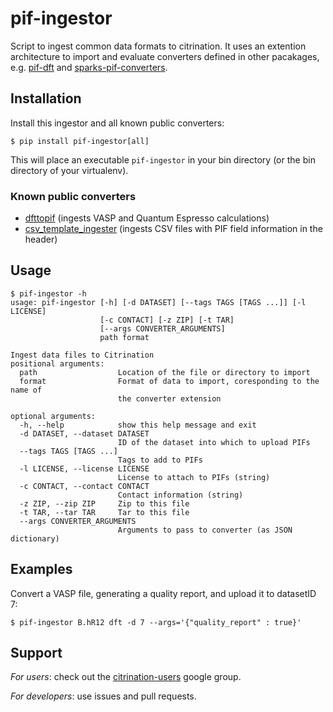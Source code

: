 # pif-ingestor

Script to ingest common data formats to citrination.
It uses an extention architecture to import and evaluate converters defined in other pacakages, e.g. [pif-dft](https://github.com/CitrineInformatics/pif-dft) and [sparks-pif-converters](https://github.com/CitrineInformatics/sparks-pif-converters).

## Installation

Install this ingestor and all known public converters:
```
$ pip install pif-ingestor[all]
```
This will place an executable `pif-ingestor` in your bin directory (or the bin directory of your virtualenv).

### Known public converters
 * [dfttopif](https://github.com/CitrineInformatics/pif-dft) (ingests VASP and Quantum Espresso calculations)
 * [csv_template_ingester](https://github.com/CitrineInformatics/csv_template_ingester) (ingests CSV files with PIF field information in the header)

## Usage
```
$ pif-ingestor -h
usage: pif-ingestor [-h] [-d DATASET] [--tags TAGS [TAGS ...]] [-l LICENSE]
                    [-c CONTACT] [-z ZIP] [-t TAR]
                    [--args CONVERTER_ARGUMENTS]
                    path format

Ingest data files to Citrination
positional arguments:
  path                  Location of the file or directory to import
  format                Format of data to import, coresponding to the name of
                        the converter extension

optional arguments:
  -h, --help            show this help message and exit
  -d DATASET, --dataset DATASET
                        ID of the dataset into which to upload PIFs
  --tags TAGS [TAGS ...]
                        Tags to add to PIFs
  -l LICENSE, --license LICENSE
                        License to attach to PIFs (string)
  -c CONTACT, --contact CONTACT
                        Contact information (string)
  -z ZIP, --zip ZIP     Zip to this file
  -t TAR, --tar TAR     Tar to this file
  --args CONVERTER_ARGUMENTS
                        Arguments to pass to converter (as JSON dictionary)
```

## Examples

Convert a VASP file, generating a quality report, and upload it to datasetID 7:
```
$ pif-ingestor B.hR12 dft -d 7 --args='{"quality_report" : true}'
```

## Support

*For users*: check out the [citrination-users](https://groups.google.com/forum/#!forum/citrination-users) google group.

*For developers*: use issues and pull requests.
